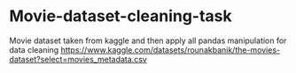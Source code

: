 # Movie-dataset-cleaning-task
Movie dataset taken from kaggle and then apply all pandas manipulation for data cleaning
https://www.kaggle.com/datasets/rounakbanik/the-movies-dataset?select=movies_metadata.csv
